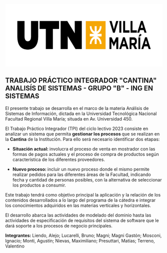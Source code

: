 <p></p><img src="https://github.com/ignamosconi/ASI/blob/master/Imagenes/Marca%20de%20agua%20SIMPLE%20-%20UTN%20FRVM.png" align-items="center" width="700" height="200">
<h2> TRABAJO PRÁCTICO INTEGRADOR "CANTINA" <br> ANALISÍS DE SISTEMAS - GRUPO "B" - ING EN SISTEMAS</br></h2>

<p> El presente trabajo se desarrolla en el marco de la materia Análisis de Sistemas de Información, dictada en la Universidad Tecnológica Nacional Facultad Regional Villa María; situada en Av. Universidad 450. </p>

<p> El Trabajo Práctico Integrador (TPI) del ciclo lectivo 2023 consiste en analizar un sistema que permita <b> gestionar los procesos </b> que se realizan en la <b> Cantina</b> de la Institución. Para ello será necesario identificar dos etapas:</p>

<ul>
   <li> <b> Situación actual: </b> involucra el proceso de venta en mostrador con las formas de pagos actuales y el proceso de compra de productos según característica de los diferentes proveedores. </li>
   
   <p></p>
   
   <li> <b> Nuevo proceso: </b> incluir un nuevo proceso donde el mismo permite realizar pedidos para las diferentes áreas de la Facultad, indicando fecha y cantidad de personas posibles, con la alternativa de seleccionar los productos a consumir.</li>
</ul>

<p> Este trabajo tendrá como objetivo principal la aplicación y la relación de los contenidos desarrollados a lo largo del programa de la cátedra e integrar los conocimientos adquiridos en las materias verticales y horizontales. </p>

<p> El desarrollo abarca las actividades de modelado del dominio hasta las actividades de especificación de requisitos del sistema de software que le dará soporte a los procesos de negocio principales. </p>

<b> Integrantes: </b> Liendo, Alejo; Lucarelli, Bruno; Magni; Magni Gastón; Mosconi, Ignacio; Monti, Agustín; Nievas, Maximiliano; Presuttari, Matías; Terreno, Valentino



